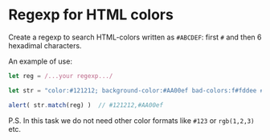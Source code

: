 # Regexp for HTML colors

Create a regexp to search HTML-colors written as `#ABCDEF`: first `#` and then 6 hexadimal characters.

An example of use:

```js
let reg = /...your regexp.../

let str = "color:#121212; background-color:#AA00ef bad-colors:f#fddee #fd2 #12345678";

alert( str.match(reg) )  // #121212,#AA00ef
```

P.S. In this task we do not need other color formats like `#123` or `rgb(1,2,3)` etc.
